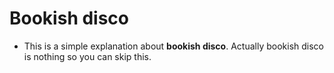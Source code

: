 # Bookish disco
+ This is a simple explanation about **bookish disco**. Actually bookish disco is nothing so you can skip this.